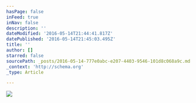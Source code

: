 ```yaml
---
hasPage: false
inFeed: true
inNav: false
description: ''
dateModified: '2016-05-14T21:44:41.817Z'
datePublished: '2016-05-14T21:45:03.495Z'
title: ''
author: []
starred: false
sourcePath: _posts/2016-05-14-777e0abc-e207-4403-9546-101d8c068a9c.md
_context: 'http://schema.org'
_type: Article

---
```

![](https://the-grid-user-content.s3-us-west-2.amazonaws.com/69abd127-35b1-48c6-bc40-494f25b30b7e.jpg)